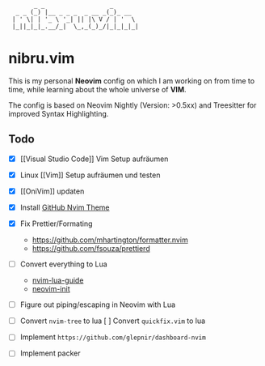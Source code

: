 ```
       _ _                  _       
  _ _ (_) |__ _ _ _  _ __ _(_)_ __  
 | ' \| | '_ \ '_| || |\ V / | '  \ 
 |_||_|_|_.__/_|  \_,_(_)_/|_|_|_|_|
```

# nibru.vim

This is my personal **Neovim** config on which I am working on from time to time, while learning about the whole universe of **VIM**.

The config is based on Neovim Nightly (Version: >0.5xx) and Treesitter for improved Syntax Highlighting.

## Todo
- [x] [[Visual Studio Code]] Vim Setup aufräumen
- [x] Linux [[Vim]] Setup aufräumen und testen
- [x] [[OniVim]] updaten
- [x] Install [GitHub Nvim Theme](https://github.com/projekt0n/github-nvim-theme) 
- [x] Fix Prettier/Formating
  - https://github.com/mhartington/formatter.nvim
  - https://github.com/fsouza/prettierd
- [ ] Convert everything to Lua
	- [nvim-lua-guide](https://github.com/nanotee/nvim-lua-guide)
	- [neovim-init](https://oroques.dev/notes/neovim-init/)
- [ ] Figure out piping/escaping in Neovim with Lua
- [ ] Convert `nvim-tree` to lua
  [ ] Convert `quickfix.vim` to lua
- [ ] Implement `https://github.com/glepnir/dashboard-nvim`
- [ ] Implement packer


